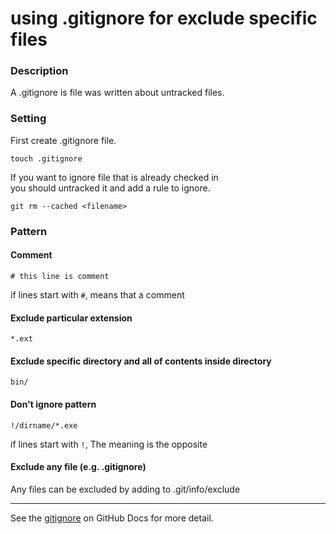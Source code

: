 # using .gitignore for exclude specific files

### Description

A .gitignore is file was written about untracked files.

### Setting

First create .gitignore file.

`touch .gitignore`

If you want to ignore file that is already checked in<br>
you should untracked it and add a rule to ignore.<br>

`git rm --cached <filename>`

### Pattern

#### Comment

`# this line is comment`

if lines start with `#`, means that a comment

#### Exclude particular extension

`*.ext`

#### Exclude specific directory and all of contents inside directory

`bin/`

#### Don't ignore pattern

`!/dirname/*.exe`

if lines start with `!`, The meaning is the opposite

#### Exclude any file (e.g. .gitignore)

Any files can be excluded by adding to .git/info/exclude

---

See the [gitignore](https://docs.github.com/en/get-started/getting-started-with-git/ignoring-files) on GitHub Docs for more detail.
